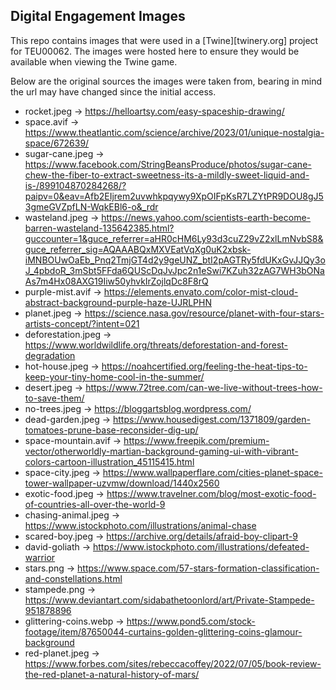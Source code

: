 ## Digital Engagement Images

This repo contains images that were used in a [Twine][twinery.org] project for TEU00062. The images were hosted here to ensure they would be available when viewing the Twine game.

Below are the original sources the images were taken from, bearing in mind the url may have changed since the initial access.

- rocket.jpeg -> https://helloartsy.com/easy-spaceship-drawing/
- space.avif -> https://www.theatlantic.com/science/archive/2023/01/unique-nostalgia-space/672639/
- sugar-cane.jpeg -> https://www.facebook.com/StringBeansProduce/photos/sugar-cane-chew-the-fiber-to-extract-sweetness-its-a-mildly-sweet-liquid-and-is-/899104870284268/?paipv=0&eav=Afb2EIjrem2uvwhkpqywy9XpOIFpKsR7LZYtPR9DOU8gJ53gmeGVZpfLN-WqkEBl6-o&_rdr
- wasteland.jpeg -> https://news.yahoo.com/scientists-earth-become-barren-wasteland-135642385.html?guccounter=1&guce_referrer=aHR0cHM6Ly93d3cuZ29vZ2xlLmNvbS8&guce_referrer_sig=AQAAABQxMXVEatVqXg0uK2xbsk-iMNBOUwOaEb_Pnq2TmjGT4d2y9geUNZ_btI2pAGTRy5fdUKxGvJJQy3oJ_4pbdoR_3mSbt5FFda6QUScDqJvJpc2n1eSwi7KZuh32zAG7WH3bONaAs7m4Hx08AXG19Iiw50yhvkIrZojlqDc8F8rQ
- purple-mist.avif -> https://elements.envato.com/color-mist-cloud-abstract-background-purple-haze-UJRLPHN
- planet.jpeg -> https://science.nasa.gov/resource/planet-with-four-stars-artists-concept/?intent=021
- deforestation.jpeg -> https://www.worldwildlife.org/threats/deforestation-and-forest-degradation
- hot-house.jpeg -> https://noahcertified.org/feeling-the-heat-tips-to-keep-your-tiny-home-cool-in-the-summer/
- desert.jpeg -> https://www.72tree.com/can-we-live-without-trees-how-to-save-them/
- no-trees.jpeg -> https://bloggartsblog.wordpress.com/
- dead-garden.jpeg -> https://www.housedigest.com/1371809/garden-tomatoes-prune-base-reconsider-dig-up/
- space-mountain.avif -> https://www.freepik.com/premium-vector/otherworldly-martian-background-gaming-ui-with-vibrant-colors-cartoon-illustration_45115415.html
- space-city.jpeg -> https://www.wallpaperflare.com/cities-planet-space-tower-wallpaper-uzvmw/download/1440x2560
- exotic-food.jpeg -> https://www.travelner.com/blog/most-exotic-food-of-countries-all-over-the-world-9
- chasing-animal.jpeg -> https://www.istockphoto.com/illustrations/animal-chase
- scared-boy.jpeg -> https://archive.org/details/afraid-boy-clipart-9
- david-goliath -> https://www.istockphoto.com/illustrations/defeated-warrior
- stars.png -> https://www.space.com/57-stars-formation-classification-and-constellations.html
- stampede.png -> https://www.deviantart.com/sidabathetoonlord/art/Private-Stampede-951878896
- glittering-coins.webp -> https://www.pond5.com/stock-footage/item/87650044-curtains-golden-glittering-coins-glamour-background
- red-planet.jpeg -> https://www.forbes.com/sites/rebeccacoffey/2022/07/05/book-review-the-red-planet-a-natural-history-of-mars/
